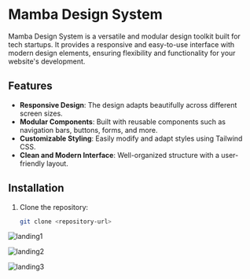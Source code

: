 # Mamba Design System

Mamba Design System is a versatile and modular design toolkit built for tech startups. It provides a responsive and easy-to-use interface with modern design elements, ensuring flexibility and functionality for your website's development.

## Features

- **Responsive Design**: The design adapts beautifully across different screen sizes.
- **Modular Components**: Built with reusable components such as navigation bars, buttons, forms, and more.
- **Customizable Styling**: Easily modify and adapt styles using Tailwind CSS.
- **Clean and Modern Interface**: Well-organized structure with a user-friendly layout.

## Installation

1. Clone the repository:
   ```bash
   git clone <repository-url>

![landing1](https://github.com/user-attachments/assets/730f75b4-abd2-41b2-8129-a72d7364d234)


![landing2](https://github.com/user-attachments/assets/d0edf4cf-4c3a-4728-ad0e-b40299b9485b)


![landing3](https://github.com/user-attachments/assets/32890d8e-eb85-4391-ae44-9d1b578d375f)
